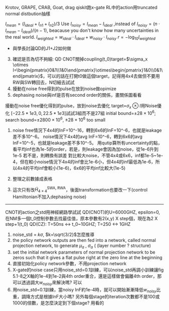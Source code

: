 Krotov, GRAPE, CRAB, Goat, drag
qiskit跑x-gate
RL中的action用truncated normal distbution抽樣

$I_{mean} = (I_{ideal} + I_{n1} + I_{n2}) / 3$
Use $I_{noisy} = I_{mean} - I_{ideal}$ ,instead of $I_{noisy} = (n \cdot I_{mean} - I_{ideal}) / (n-1)$, beacause you don't know how many uncertainties in the real world.
$I_{weighted}=w_{ideal} \cdot I_{ideal} + w_{noisy} \cdot I_{noisy}$
$r = -\log_{10}I_{weighted}$

- 與學長討論QD的J1+J2如何做

3. 確認是否為切不夠細: QD CNOT關掉coupling(t_0)target=$\sigma_x \otimes I=\begin{pmatrix}0&1\\1&0\end{pmatrix}\otimes\begin{pmatrix}1&0\\0&1\end{pmatrix}$，可以的話在打開t0做這個target，記得用4x4去做但不要用RW與SW轉回去，N切細去試試
5. 擾動在noise free得到的pulse在放到noise做opimize
7. dephasing noise與inf是否有second order的關係，畫關係圖看看

擾動在noise free優化得到的pulse，放到noise去優化
target=$\sigma_x \otimes I$用Noise優化
$[-22.5*1e3, 0, 22.5*1e3]$試試3組而不是27組
initial bound=$\pm28 \times 10^6$; search bound=$\pm2800 \times 10^6$, $\pm28 \times 10^6$ too small


1. noise free情況下4x4的InF=10^-16，轉到6x6的InF=10^-6，也就是leakage差不多10^-6。
   noise情況下4x4的avg InF=10^-6，轉到6x6的avg InF=10^-5，也就是leakage差不多10^-5。
   用qutip算所有uncertainty的點，看平均inf也為1e-5的order，若是，則leakage會因為加noise，從1e-6升到1e-5
   若不是，則轉換有誤差
   對比較大noise，不管4x4或6x6，inf都1e-5~1e-4，但在較小noise情況下4x4的inf會比1e-6小，但4x4的inf最低為1e-6，所以4x4的平均inf會較小(1e-6)，6x6的平均inf比較大(1e-5)
2. 整理之前數據成表格

1. 這次只有改$\tilde{H}_{4\times4}^{\mathrm{SWA,\ RWA}}$，後面transformation也要改一下(control Hamiltonian不加入dephasing noise)


----
CNOT的action之std用神經網路學試試
QD(CNOT)的U=6000GHZ, epsilon=0,在NM多一個t_0控制參數去找最佳值，原本參數有2(x,y) X step個，現在為2 X step+1(t_0)
QD(CZ): T=50ns <-> t_0~10GHZ; T=250 <-> 1GHZ



1. noise_std = $k\sigma$, $k=\sqrt{3/2}$怎麼推導
2. the policy network outputs are then fed into a network, called normal projection network, to generate $\mu_a$ , $\sigma_a$ ( (layer number ? structure)
3. set the initial network parameters of normal projection network to be zeros such that it gives a flat pulse right at the zero line at the beginning
6. 直接初始化policy network參數，不用projection network
7. X-gate的noise case只用noise_std=0.1訓練，可以noise_std再調小訓練讓fig 5.1-8之X軸的1e-4到1e-2與4th order重合，還是這樣做會偏離4th order，那可以透過調大$w_{noisy}$來解決嗎? 可以
9. 用noise_std=0.1訓練，當noisy InF約1e-4時，就可以開始漸漸降低$w_{noisy}$比重，調降方式是根據InF大小嗎? 另外每個stage的iteration次數都不是100或1000的倍數，是怎麼決定到下個stage? 用看的







